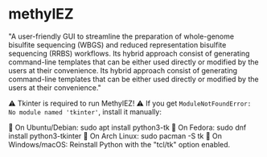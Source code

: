 # methylEZ
"A user-friendly GUI to streamline the preparation of whole-genome bisulfite sequencing (WBGS) and reduced representation bisulfite sequencing (RRBS) workflows. Its hybrid approach consist of generating command-line templates that can be either used directly or modified by the users at their convenience.  Its hybrid approach consist of generating command-line templates that can be either used directly or modified by the users at their convenience."

⚠ Tkinter is required to run MethylEZ! ⚠
If you get `ModuleNotFoundError: No module named 'tkinter'`, install it manually:

🔹 On Ubuntu/Debian: sudo apt install python3-tk
🔹 On Fedora: sudo dnf install python3-tkinter
🔹 On Arch Linux: sudo pacman -S tk
🔹 On Windows/macOS: Reinstall Python with the "tcl/tk" option enabled.
